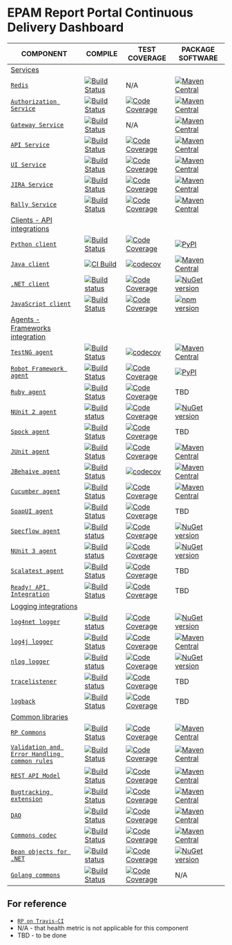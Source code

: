 # EPAM Report Portal Continuous Delivery Dashboard

| COMPONENT | COMPILE | TEST COVERAGE | PACKAGE SOFTWARE |
| ---       | ---     | ---                  | ---              |
| [Services](https://github.com/reportportal?utf8=%E2%9C%93&q=service-) ||||
| [`Redis`](https://github.com/reportportal/service-registry) | [![Build Status](https://travis-ci.org/reportportal/service-registry.svg?branch=master)](https://travis-ci.org/reportportal/service-registry)      | N/A | [![Maven Central](https://img.shields.io/maven-central/v/com.epam.reportportal/service-registry.svg?label=Maven%20Central)](https://search.maven.org/search?q=g:%22com.epam.reportportal%22%20AND%20a:%22service-registry%22) |
| [`Authorization Service`](https://github.com/reportportal/service-authorization) | [![Build Status](https://travis-ci.org/reportportal/service-authorization.svg?branch=master)](https://travis-ci.org/reportportal/service-authorization) | [![Code Coverage](https://codecov.io/gh/reportportal/service-authorization/branch/master/graph/badge.svg)](https://codecov.io/gh/reportportal/service-authorization) | [![Maven Central](https://img.shields.io/maven-central/v/com.epam.reportportal/service-authorization.svg?label=Maven%20Central)](https://search.maven.org/search?q=g:%22com.epam.reportportal%22%20AND%20a:%22service-authorization%22) |
| [`Gateway Service`](https://github.com/reportportal/service-gateway) | [![Build Status](https://travis-ci.org/reportportal/service-gateway.svg?branch=master)](https://travis-ci.org/reportportal/service-gateway) | N/A | [![Maven Central](https://img.shields.io/maven-central/v/com.epam.reportportal/service-gateway.svg?label=Maven%20Central)](https://search.maven.org/search?q=g:%22com.epam.reportportal%22%20AND%20a:%22service-gateway%22) |
| [`API Service`](https://github.com/reportportal/service-api) | [![Build Status](https://travis-ci.org/reportportal/service-api.svg?branch=master)](https://travis-ci.org/reportportal/service-api) | [![Code Coverage](https://codecov.io/gh/reportportal/service-api/branch/master/graph/badge.svg)](https://codecov.io/gh/reportportal/service-api) | [![Maven Central](https://img.shields.io/maven-central/v/com.epam.reportportal/service-api.svg?label=Maven%20Central)](https://search.maven.org/search?q=g:%22com.epam.reportportal%22%20AND%20a:%22service-api%22) |
| [`UI Service`](https://github.com/reportportal/service-ui)                            | [![Build Status](https://travis-ci.org/reportportal/service-ui.svg?branch=master)](https://travis-ci.org/reportportal/service-ui) | [![Code Coverage](https://codecov.io/gh/reportportal/service-ui/branch/master/graph/badge.svg)](https://codecov.io/gh/reportportal/service-ui) | [![Maven Central](https://img.shields.io/maven-central/v/com.epam.reportportal/service-ui.svg?label=Maven%20Central)](https://search.maven.org/search?q=g:%22com.epam.reportportal%22%20AND%20a:%22service-ui%22) |
| [`JIRA Service`](https://github.com/reportportal/service-jira)                        | [![Build Status](https://travis-ci.org/reportportal/service-jira.svg?branch=master)](https://travis-ci.org/reportportal/service-jira) | [![Code Coverage](https://codecov.io/gh/reportportal/service-jira/branch/master/graph/badge.svg)](https://codecov.io/gh/reportportal/service-jira) | [![Maven Central](https://img.shields.io/maven-central/v/com.epam.reportportal/service-jira.svg?label=Maven%20Central)](https://search.maven.org/search?q=g:%22com.epam.reportportal%22%20AND%20a:%22service-jira%22) |
| [`Rally Service`](https://github.com/reportportal/service-rally)                      | [![Build Status](https://travis-ci.org/reportportal/service-rally.svg?branch=master)](https://travis-ci.org/reportportal/service-rally) | [![Code Coverage](https://codecov.io/gh/reportportal/service-rally/branch/master/graph/badge.svg)](https://codecov.io/gh/reportportal/service-rally) | [![Maven Central](https://img.shields.io/maven-central/v/com.epam.reportportal/service-rally.svg?label=Maven%20Central)](https://search.maven.org/search?q=g:%22com.epam.reportportal%22%20AND%20a:%22service-rally%22) |
| [Clients - API integrations](https://github.com/reportportal?utf8=%E2%9C%93&q=agent-) ||||
| [`Python client`](https://github.com/reportportal/client-Python)                      | [![Build Status](https://travis-ci.org/reportportal/client-Python.svg?branch=master)](https://travis-ci.org/reportportal/client-Python) | [![Code Coverage](https://codecov.io/gh/reportportal/client-python/branch/master/graph/badge.svg)](https://codecov.io/gh/reportportal/client-python) | [![PyPI](https://img.shields.io/pypi/v/reportportal-client.svg?maxAge=2592000)](https://pypi.python.org/pypi/reportportal-client) |
| [`Java client`](https://github.com/reportportal/client-java)                | [![CI Build](https://github.com/reportportal/client-java/actions/workflows/ci.yml/badge.svg)](https://github.com/reportportal/client-java/actions/workflows/ci.yml) | [![codecov](https://codecov.io/gh/reportportal/client-java/branch/develop/graph/badge.svg?token=IVTys0o4JT)](https://codecov.io/gh/reportportal/client-java) | [![Maven Central](https://img.shields.io/maven-central/v/com.epam.reportportal/client-java.svg?label=Maven%20Central)](https://search.maven.org/search?q=g:%22com.epam.reportportal%22%20AND%20a:%22client-java%22) |
| [`.NET client`](https://github.com/reportportal/client-net)                           | [![Build status](https://ci.appveyor.com/api/projects/status/thjw94949tm5lbw5?svg=true)](https://ci.appveyor.com/project/nvborisenko/client-net) | [![Code Coverage](https://codecov.io/gh/reportportal/client-net/branch/master/graph/badge.svg)](https://codecov.io/gh/reportportal/client-net) | [![NuGet version](https://badge.fury.io/nu/reportportal.client.svg)](https://badge.fury.io/nu/reportportal.client) |
| [`JavaScript client`](https://github.com/reportportal/client-javascript)              | [![Build Status](https://travis-ci.org/reportportal/client-javascript.svg?branch=master)](https://travis-ci.org/reportportal/client-javascript) | [![Code Coverage](https://codecov.io/gh/reportportal/client-javascript/branch/master/graph/badge.svg)](https://codecov.io/gh/reportportal/client-javascript) | [![npm version](https://badge.fury.io/js/reportportal-client.svg)](https://badge.fury.io/js/reportportal-client) |
| [Agents - Frameworks integration](https://github.com/reportportal?utf8=%E2%9C%93&q=agent-) ||||
| [`TestNG agent`](https://github.com/reportportal/agent-java-testNG)                   | [![Build Status](https://travis-ci.org/reportportal/agent-java-testNG.svg?branch=master)](https://travis-ci.org/reportportal/agent-java-testNG)| [![codecov](https://codecov.io/gh/reportportal/agent-java-testNG/branch/develop/graph/badge.svg?token=CshHrWt7sS)](https://codecov.io/gh/reportportal/agent-java-testNG) | [![Maven Central](https://img.shields.io/maven-central/v/com.epam.reportportal/agent-java-testng.svg?label=Maven%20Central)](https://search.maven.org/search?q=g:%22com.epam.reportportal%22%20AND%20a:%22agent-java-testng%22) |
| [`Robot Framework agent`](https://github.com/reportportal/agent-Python-RobotFramework) | [![Build Status](https://travis-ci.org/reportportal/agent-Python-RobotFramework.svg?branch=master)](https://travis-ci.org/reportportal/agent-Python-RobotFramework) | [![Code Coverage](https://codecov.io/gh/reportportal/agent-Python-RobotFramework/branch/master/graph/badge.svg)](https://codecov.io/gh/reportportal/agent-Python-RobotFramework) | [![PyPI](https://img.shields.io/pypi/v/robotframework-reportportal.svg?maxAge=2592000)](https://pypi.python.org/pypi/robotframework-reportportal) |
| [`Ruby agent`](https://github.com/reportportal/agent-ruby)                            | [![Build Status](https://travis-ci.org/reportportal/agent-ruby.svg?branch=master)](https://travis-ci.org/reportportal/agent-ruby) | [![Code Coverage](https://codecov.io/gh/reportportal/agent-ruby/branch/master/graph/badge.svg)](https://codecov.io/gh/reportportal/agent-ruby) | TBD              |
| [`NUnit 2 agent`](https://github.com/reportportal/agent-net-nunit2)                   | [![Build status](https://ci.appveyor.com/api/projects/status/tbxdsfppppv14dfn?svg=true)](https://ci.appveyor.com/project/nvborisenko/agent-net-nunit2) | [![Code Coverage](https://codecov.io/gh/reportportal/agent-net-nunit2/branch/master/graph/badge.svg)](https://codecov.io/gh/reportportal/agent-net-nunit2) |[![NuGet version](https://badge.fury.io/nu/reportportal.nunit.svg)](https://badge.fury.io/nu/reportportal.nunit) |
| [`Spock agent`](https://github.com/reportportal/agent-java-spock)                     | [![Build Status](https://travis-ci.org/reportportal/agent-java-spock.svg?branch=master)](https://travis-ci.org/reportportal/agent-java-spock) | [![Code Coverage](https://codecov.io/gh/reportportal/agent-java-spock/branch/master/graph/badge.svg)](https://codecov.io/gh/reportportal/agent-java-spock) | TBD              |
| [`JUnit agent`](https://github.com/reportportal/agent-java-junit)                     | [![Build Status](https://travis-ci.org/reportportal/agent-java-junit.svg?branch=master)](https://travis-ci.org/reportportal/agent-java-junit) | [![Code Coverage](https://codecov.io/gh/reportportal/agent-java-junit/branch/master/graph/badge.svg)](https://codecov.io/gh/reportportal/agent-java-junit) | [![Maven Central](https://img.shields.io/maven-central/v/com.epam.reportportal/agent-java-junit.svg?label=Maven%20Central)](https://search.maven.org/search?q=g:%22com.epam.reportportal%22%20AND%20a:%22agent-java-junit%22) |
| [`JBehaive agent`](https://github.com/reportportal/agent-java-jbehave)                | [![Build Status](https://travis-ci.org/reportportal/agent-java-jbehave.svg?branch=master)](https://travis-ci.org/reportportal/agent-java-jbehave) | [![codecov](https://codecov.io/gh/reportportal/agent-java-jbehave/branch/develop/graph/badge.svg?token=BCglguEcoR)](https://codecov.io/gh/reportportal/agent-java-jbehave) | [![Maven Central](https://img.shields.io/maven-central/v/com.epam.reportportal/agent-java-jbehave.svg?label=Maven%20Central)](https://search.maven.org/search?q=g:%22com.epam.reportportal%22%20AND%20a:%22agent-java-jbehave%22) |
| [`Cucumber agent`](https://github.com/reportportal/agent-java-cucumber)               | [![Build Status](https://travis-ci.org/reportportal/agent-java-cucumber.svg?branch=master)](https://travis-ci.org/reportportal/agent-java-cucumber) | [![Code Coverage](https://codecov.io/gh/reportportal/agent-java-cucumber/branch/master/graph/badge.svg)](https://codecov.io/gh/reportportal/agent-java-cucumber) | [![Maven Central](https://img.shields.io/maven-central/v/com.epam.reportportal/agent-java-cucumber.svg?label=Maven%20Central)](https://search.maven.org/search?q=g:%22com.epam.reportportal%22%20AND%20a:%22agent-java-cucumber%22) |
| [`SoapUI agent`](https://github.com/reportportal/agent-java-soapui)                   | [![Build Status](https://travis-ci.org/reportportal/agent-java-soapui.svg?branch=master)](https://travis-ci.org/reportportal/agent-java-soapui) | [![Code Coverage](https://codecov.io/gh/reportportal/agent-java-soapui/branch/master/graph/badge.svg)](https://codecov.io/gh/reportportal/agent-java-soapui) | TBD              |
| [`Specflow agent`](https://github.com/reportportal/agent-net-specflow)                | [![Build status](https://ci.appveyor.com/api/projects/status/k9gnrmlt3yo5gl4g?svg=true)](https://ci.appveyor.com/project/nvborisenko/agent-net-specflow) | [![Code Coverage](https://codecov.io/gh/reportportal/agent-net-specflow/branch/master/graph/badge.svg)](https://codecov.io/gh/reportportal/agent-net-specflow) | [![NuGet version](https://badge.fury.io/nu/reportportal.specflow.svg)](https://badge.fury.io/nu/reportportal.specflow) |
| [`NUnit 3 agent`](https://github.com/reportportal/agent-net-nunit)                    | [![Build status](https://ci.appveyor.com/api/projects/status/q4l1kw3xrbi79m7i/branch/master?svg=true)](https://ci.appveyor.com/project/nvborisenko/agent-net-nunit/branch/master) | [![Code Coverage](https://codecov.io/gh/reportportal/agent-net-nunit/branch/master/graph/badge.svg)](https://codecov.io/gh/reportportal/agent-net-nunit) | [![NuGet version](https://badge.fury.io/nu/reportportal.nunit.svg)](https://badge.fury.io/nu/reportportal.nunit) |
| [`Scalatest agent`](https://github.com/reportportal/agent-scala-scalatest)            | [![Build Status](https://travis-ci.org/reportportal/agent-scala-scalatest.svg?branch=master)](https://travis-ci.org/reportportal/agent-scala-scalatest) | [![Code Coverage](https://codecov.io/gh/reportportal/agent-scala-scalatest/branch/master/graph/badge.svg)](https://codecov.io/gh/reportportal/agent-scala-scalatest) | TBD              |
| [`Ready! API Integration`](https://github.com/reportportal/agent-readyapi)            | [![Build Status](https://travis-ci.org/reportportal/agent-readyapi.svg?branch=master)](https://travis-ci.org/reportportal/agent-readyapi) | [![Code Coverage](https://codecov.io/gh/reportportal/agent-readyapi/branch/master/graph/badge.svg)](https://codecov.io/gh/reportportal/agent-readyapi) | TBD              |
| [Logging integrations](https://github.com/reportportal?utf8=%E2%9C%93&q=logger-) ||||
| [`log4net logger`](https://github.com/reportportal/logger-net-log4net)                | [![Build status](https://ci.appveyor.com/api/projects/status/649dujaserywuchy?svg=true)](https://ci.appveyor.com/project/nvborisenko/logger-net-log4net) | [![Code Coverage](https://codecov.io/gh/reportportal/logger-net-log4net/branch/master/graph/badge.svg)](https://codecov.io/gh/reportportal/logger-net-log4net) | [![NuGet version](https://badge.fury.io/nu/reportportal.log4net.svg)](https://badge.fury.io/nu/reportportal.log4net) |
| [`log4j logger`](https://github.com/reportportal/logger-java-log4j)                   | [![Build Status](https://travis-ci.org/reportportal/logger-java-log4j.svg?branch=master)](https://travis-ci.org/reportportal/logger-java-log4j) | [![Code Coverage](https://codecov.io/gh/reportportal/logger-java-log4j/branch/master/graph/badge.svg)](https://codecov.io/gh/reportportal/logger-java-log4j) | [![Maven Central](https://img.shields.io/maven-central/v/com.epam.reportportal/logger-java-log4j.svg?label=Maven%20Central)](https://search.maven.org/search?q=g:%22com.epam.reportportal%22%20AND%20a:%22logger-java-log4j%22) |
| [`nlog logger`](https://github.com/reportportal/logger-net-nlog)                      | [![Build status](https://ci.appveyor.com/api/projects/status/99gs8ib4ucth6uj7?svg=true)](https://ci.appveyor.com/project/nvborisenko/logger-net-nlog) | [![Code Coverage](https://codecov.io/gh/reportportal/logger-net-nlog/branch/master/graph/badge.svg)](https://codecov.io/gh/reportportal/logger-net-nlog) | [![NuGet version](https://badge.fury.io/nu/reportportal.nlog.svg)](https://badge.fury.io/nu/reportportal.nlog) |
| [`tracelistener`](https://github.com/reportportal/logger-net-tracelistener)           | [![Build status](https://ci.appveyor.com/api/projects/status/jipm6r9qfbwlrwjm?svg=true)](https://ci.appveyor.com/project/nvborisenko/logger-net-tracelistener) | [![Code Coverage](https://codecov.io/gh/reportportal/logger-net-tracelistener/branch/master/graph/badge.svg)](https://codecov.io/gh/reportportal/logger-net-tracelistener) | TBD              |
| [`logback`](https://github.com/reportportal/logger-java-logback)                      | [![Build Status](https://travis-ci.org/reportportal/logger-java-logback.svg?branch=master)](https://travis-ci.org/reportportal/logger-java-logback) | [![Code Coverage](https://codecov.io/gh/reportportal/logger-java-logback/branch/master/graph/badge.svg)](https://codecov.io/gh/reportportal/logger-java-logback) | TBD              |
| [Common libraries](https://github.com/reportportal?utf8=%E2%9C%93&q=commons-) ||||
| [`RP Commons`](https://github.com/reportportal/commons)                               | [![Build Status](https://travis-ci.org/reportportal/commons.svg?branch=master)](https://travis-ci.org/reportportal/commons) | [![Code Coverage](https://codecov.io/gh/reportportal/commons/branch/master/graph/badge.svg)](https://codecov.io/gh/reportportal/commons)  | [![Maven Central](https://img.shields.io/maven-central/v/com.epam.reportportal/commons.svg?label=Maven%20Central)](https://search.maven.org/search?q=g:%22com.epam.reportportal%22%20AND%20a:%22commons%22) |
| [`Validation and Error Handling common rules`](https://github.com/reportportal/commons-rules) | [![Build Status](https://travis-ci.org/reportportal/commons-rules.svg?branch=master)](https://travis-ci.org/reportportal/commons-rules) | [![Code Coverage](https://codecov.io/gh/reportportal/commons-rules/branch/master/graph/badge.svg)](https://codecov.io/gh/reportportal/commons-rules)  | [![Maven Central](https://img.shields.io/maven-central/v/com.epam.reportportal/commons-rules.svg?label=Maven%20Central)](https://search.maven.org/search?q=g:%22com.epam.reportportal%22%20AND%20a:%22commons-rules%22) |
| [`REST API Model`](https://github.com/reportportal/commons-model)                     | [![Build Status](https://travis-ci.org/reportportal/commons-model.svg?branch=master)](https://travis-ci.org/reportportal/commons-model) | [![Code Coverage](https://codecov.io/gh/reportportal/commons-model/branch/master/graph/badge.svg)](https://codecov.io/gh/reportportal/commons-model)   | [![Maven Central](https://img.shields.io/maven-central/v/com.epam.reportportal/commons-model.svg?label=Maven%20Central)](https://search.maven.org/search?q=g:%22com.epam.reportportal%22%20AND%20a:%22commons-model%22) |
| [`Bugtracking extension`](https://github.com/reportportal/commons-bugtracking)        | [![Build Status](https://travis-ci.org/reportportal/commons-bugtracking.svg?branch=master)](https://travis-ci.org/reportportal/commons-bugtracking) | [![Code Coverage](https://codecov.io/gh/reportportal/commons-bugtracking/branch/master/graph/badge.svg)](https://codecov.io/gh/reportportal/commons-bugtracking) | [![Maven Central](https://img.shields.io/maven-central/v/com.epam.reportportal/commons-bugtracking.svg?label=Maven%20Central)](https://search.maven.org/search?q=g:%22com.epam.reportportal%22%20AND%20a:%22commons-bugtracking%22) |
| [`DAO`](https://github.com/reportportal/commons-dao)                                  | [![Build Status](https://travis-ci.org/reportportal/commons-dao.svg?branch=master)](https://travis-ci.org/reportportal/commons-dao) | [![Code Coverage](https://codecov.io/gh/reportportal/commons-dao/branch/master/graph/badge.svg)](https://codecov.io/gh/reportportal/commons-dao) | [![Maven Central](https://img.shields.io/maven-central/v/com.epam.reportportal/commons-dao.svg?label=Maven%20Central)](https://search.maven.org/search?q=g:%22com.epam.reportportal%22%20AND%20a:%22commons-dao%22) |
| [`Commons codec`](https://github.com/reportportal/commons-codec-repacked)             | [![Build Status](https://travis-ci.org/reportportal/commons-codec-repacked.svg?branch=master)](https://travis-ci.org/reportportal/commons-codec-repacked)| [![Code Coverage](https://codecov.io/gh/reportportal/commons-codec-repacked/branch/master/graph/badge.svg)](https://codecov.io/gh/reportportal/commons-coded-repacked) | [![Maven Central](https://img.shields.io/maven-central/v/com.epam.reportportal/commons-codec-repacked.svg?label=Maven%20Central)](https://search.maven.org/search?q=g:%22com.epam.reportportal%22%20AND%20a:%22commons-codec-repacked%22) |
| [`Bean objects for .NET`](https://github.com/reportportal/commons-net)                | [![Build status](https://ci.appveyor.com/api/projects/status/al55r7ou2wkx67pj?svg=true)](https://ci.appveyor.com/project/nvborisenko/commons-net) | [![Code Coverage](https://codecov.io/gh/reportportal/commons-net/branch/master/graph/badge.svg)](https://codecov.io/gh/reportportal/commons-net) |[![NuGet version](https://badge.fury.io/nu/reportportal.shared.svg)](https://badge.fury.io/nu/reportportal.shared) |
| [`Golang commons`](https://github.com/reportportal/commons-go)                               | [![Build Status](https://travis-ci.org/reportportal/commons.svg?branch=master)](https://travis-ci.org/reportportal/commons-go) | [![Code Coverage](https://codecov.io/gh/reportportal/commons-go/branch/master/graph/badge.svg)](https://codecov.io/gh/reportportal/commons-go)  | N/A |


## For reference
* [`RP on Travis-CI`](https://travis-ci.org/reportportal/)
* N/A - that health metric is not applicable for this component
* TBD - to be done
